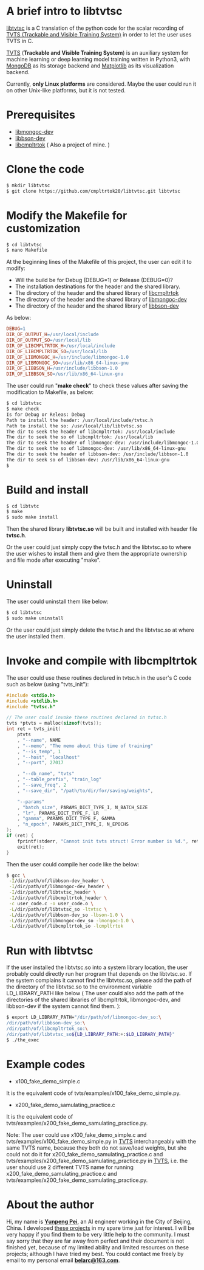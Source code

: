 # A brief intro to libtvtsc

[libtvtsc](https://github.com/cmpltrtok20/libtvtsc) is a C translation of the python code for the scalar recording of [TVTS (Trackable and Visible Training System)](https://github.com/cmpltrtok20/tvts) in order to let the user uses TVTS in C.

[TVTS](https://github.com/cmpltrtok20/tvts) (**Trackable and Visible Training System**) is an auxiliary system for machine learning or deep learning model training written in Python3, with [MongoDB](https://www.mongodb.com/) as its storage backend and [Matplotlib](https://matplotlib.org/) as its visualization backend.

Currently, **only Linux platforms** are considered. Maybe the user could run it on other Unix-like platforms, but it is not tested.

# Prerequisites
 - [libmongoc-dev](https://mongoc.org/libmongoc/current/installing.html)
 - [libbson-dev](https://mongoc.org/libmongoc/current/installing.html)
 - [libcmpltrtok](https://github.com/cmpltrtok20/libcmpltrtok) ( Also a project of mine. )

# Clone the code

```bash
$ mkdir libtvtsc
$ git clone https://github.com/cmpltrtok20/libtvtsc.git libtvtsc
```

# Modify the Makefile for customization

```bash
$ cd libtvtsc
$ nano Makefile
```

At the beginning lines of the Makefile of this project, the user can edit it to modify:

- Will the build be for Debug (DEBUG=1) or Release (DEBUG=0)?
- The installation destinations for the header and the shared library.
- The directory of the header and the shared library of [libcmpltrtok](https://github.com/cmpltrtok20/libcmpltrtok)
- The directory of the header and the shared library of [libmongoc-dev](https://mongoc.org/libmongoc/current/installing.html)
- The directory of the header and the shared library of [libbson-dev](https://mongoc.org/libmongoc/current/installing.html)

As below:

```makefile
DEBUG=1
DIR_OF_OUTPUT_H=/usr/local/include
DIR_OF_OUTPUT_SO=/usr/local/lib
DIR_OF_LIBCMPLTRTOK_H=/usr/local/include
DIR_OF_LIBCMPLTRTOK_SO=/usr/local/lib
DIR_OF_LIBMONGOC_H=/usr/include/libmongoc-1.0
DIR_OF_LIBMONGOC_SO=/usr/lib/x86_64-linux-gnu
DIR_OF_LIBBSON_H=/usr/include/libbson-1.0
DIR_OF_LIBBSON_SO=/usr/lib/x86_64-linux-gnu
```

The user could run "**make check**" to check these values after saving the modification to Makefile, as below:

```bash
$ cd libtvtsc
$ make check 
Is for Debug or Releas: Debug
Path to install the header: /usr/local/include/tvtsc.h
Path to install the so: /usr/local/lib/libtvtsc.so
The dir to seek the header of libcmpltrtok: /usr/local/include
The dir to seek the so of libcmpltrtok: /usr/local/lib
The dir to seek the header of libmongoc-dev: /usr/include/libmongoc-1.0
The dir to seek the so of libmongoc-dev: /usr/lib/x86_64-linux-gnu
The dir to seek the header of libbson-dev: /usr/include/libbson-1.0
The dir to seek so of libbson-dev: /usr/lib/x86_64-linux-gnu
$
```

# Build and install

```bash
$ cd libtvtc
$ make
$ sudo make install
```

Then the shared library **libtvtsc.so** will be built and installed with header file **tvtsc.h**.

Or the user could just simply copy the tvtsc.h and the libtvtsc.so to where the user wishes to install them and give them the appropriate ownership and file mode after executing "make".

# Uninstall

The user could uninstall them like below:

```bash
$ cd libtvtsc
$ sudo make uninstall
```

Or the user could just simply delete the tvtsc.h and the libtvtsc.so at where the user installed them.

# Invoke and compile with libcmpltrtok

The user could use these routines declared in tvtsc.h in the user's C code such as below (using "tvts_init"):


```c
#include <stdio.h>
#include <stdlib.h>
#include "tvtsc.h"

// The user could invoke these routines declared in tvtsc.h
tvts *ptvts = malloc(sizeof(tvts));
int ret = tvts_init(
	ptvts
	, "--name", NAME
	, "--memo", "The memo about this time of training"
	, "--is_temp", 1
	, "--host", "localhost"
	, "--port", 27017

	, "--db_name", "tvts"
	, "--table_prefix", "train_log"
	, "--save_freq", 2
	, "--save_dir", "/path/to/dir/for/saving/weights",

	"--params"
	, "batch_size", PARAMS_DICT_TYPE_I, N_BATCH_SIZE
	, "lr", PARAMS_DICT_TYPE_F, LR
	, "gamma", PARAMS_DICT_TYPE_F, GAMMA
	, "n_epoch", PARAMS_DICT_TYPE_I, N_EPOCHS
);
if (ret) {
	fprintf(stderr, "Cannot init tvts struct! Error number is %d.", ret);
	exit(ret);
}
```

Then the user could compile her code like the below:

```bash
$ gcc \
 -I/dir/path/of/libbson-dev_header \
 -I/dir/path/of/libmongoc-dev_header \
 -I/dir/path/of/libtvtsc_header \
 -I/dir/path/of/libcmpltrtok_header \
 -c user_code.c -o user_code.o \
 -L/dir/path/of/libtvtsc_so -ltvtsc \
 -L/dir/path/of/libbson-dev_so -lbson-1.0 \
 -L/dir/path/of/libmongoc-dev_so -lmongoc-1.0 \
 -L/dir/path/of/libcmpltrtok_so -lcmpltrtok
```

# Run with libtvtsc

If the user installed the libtvtsc.so into a system library location, the user probably could directly run her program that depends on the libtvtsc.so. If the system complains it cannot find the libtvtsc.so, please add the path of the directory of the libtvtsc.so to the environment variable LD\_LIBRARY\_PATH like below ( The user could also add the path of the directories of the shared libraries of libcmpltrtok, libmongoc-dev, and libbson-dev if the system cannot find them. ):

```bash
$ export LD_LIBRARY_PATH="/dir/path/of/libmongoc-dev_so:\
/dir/path/of/libbson-dev_so:\
/dir/path/of/libcmpltrtok_so:\
/dir/path/of/libtvtsc_so${LD_LIBRARY_PATH:+:$LD_LIBRARY_PATH}"
$ ./the_exec
```

# Example codes

 - x100\_fake\_demo\_simple.c

It is the equivalent code of tvts/examples/x100\_fake\_demo\_simple.py.

 - x200\_fake\_demo\_samulating\_practice.c

It is the equivalent code of tvts/examples/x200\_fake\_demo\_samulating\_practice.py.

Note: The user could use x100\_fake\_demo\_simple.c and tvts/examples/x100\_fake\_demo\_simple.py in [TVTS](https://github.com/cmpltrtok20/tvts) interchangeably with the same TVTS name, because they both do not save/load weights, but she could not do it for x200\_fake\_demo\_samulating\_practice.c and tvts/examples/x200\_fake\_demo\_samulating\_practice.py in [TVTS](https://github.com/cmpltrtok20/tvts), i.e. the user should use 2 different TVTS name for running x200\_fake_demo\_samulating\_practice.c and tvts/examples/x200\_fake\_demo\_samulating\_practice.py.

# About the author

Hi, my name is [**Yunpeng Pei**](https://github.com/cmpltrtok20), an AI engineer working in the City of Beijing, China. I developed [these projects](https://github.com/cmpltrtok20?tab=repositories) in my spare time just for interest. I will be very happy if you find them to be very little help to the community. I must say sorry that they are far away from perfect and their document is not finished yet, because of my limited ability and limited resources on these projects; although I have tried my best. You could contact me freely by email to my personal email **belarc@163.com**.

